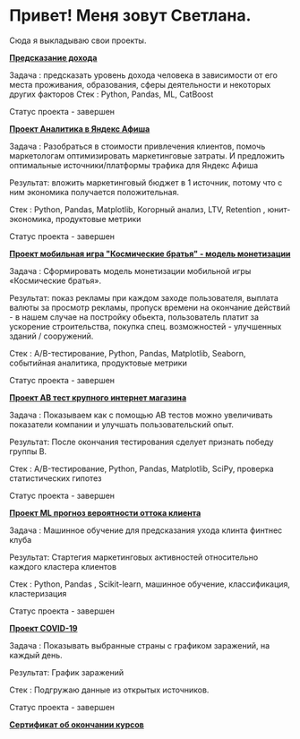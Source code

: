 # Привет! Меня зовут Светлана.

Сюда я выкладываю свои проекты.
<b><p><a href="https://github.com/sw-shar/--py--/blob/main/%D0%9F%D1%80%D0%BE%D0%B3%D0%BD%D0%BE%D0%B7_%D0%B4%D0%BE%D1%85%D0%BE%D0%B4%D0%B0_%D1%81_%D0%BF%D0%BE%D0%BC%D0%BE%D1%89%D1%8C%D1%8E_%D0%BC%D0%BE%D0%B4%D0%B5%D0%BB%D0%B8_CatBoostClassifier%2C_%D0%BC%D0%B5%D1%82%D1%80%D0%B8%D0%BA%D0%B0_accuracy_0%2C86.ipynb">Предсказание дохода</a></p></b>
Задача : предсказать уровень дохода человека в зависимости от его места проживания, образования, сферы деятельности и некоторых других факторов
Стек : Python, Pandas, ML, CatBoost

Статус проекта - завершен

<b><p><a href="https://github.com/sw-shar/--py--/blob/main/%D0%90%D0%BD%D0%B0%D0%BB%D0%B8%D1%82%D0%B8%D0%BA%D0%B0%20%D0%B2%20%D0%AF%D0%BD%D0%B4%D0%B5%D0%BA%D1%81%20%D0%90%D1%84%D0%B8%D1%88%D0%B0.ipynb">Проект Аналитика в Яндекс Афиша</a></p></b>
Задача : Разобраться в стоимости привлечения клиентов, помочь маркетологам оптимизировать маркетинговые затраты. И предложить оптимальные источники/платформы трафика для Яндекс Афиша

Результат: вложить маркетинговый бюджет в 1 источник, потому что с ним экономика получается положительная.

Стек : Python, Pandas, Matplotlib, Когорный анализ, LTV, Retention , юнит-экономика, продуктовые метрики

Статус проекта - завершен





<b><p><a href="https://github.com/sw-shar/--py--/blob/main/%D0%9C%D0%BE%D0%B1%D0%B8%D0%BB%D1%8C%D0%BD%D0%B0%D1%8F%20%D0%B8%D0%B3%D1%80%D0%B0%20-%20%D1%84%D0%BE%D1%80%D0%BC%D0%B8%D1%80%D0%BE%D0%B2%D0%B0%D0%BD%D0%B8%D0%B5%20%D0%BC%D0%BE%D0%B4%D0%B5%D0%BB%D0%B8%20%D0%BC%D0%BE%D0%BD%D0%B5%D1%82%D0%B8%D0%B7%D0%B0%D1%86%D0%B8%D0%B8.ipynb">Проект мобильная игра "Космические братья"  - модель монетизации</a></p></b>

Задача : Сформировать модель монетизации мобильной игры «Космические братья».

Результат: показ рекламы при каждом заходе пользователя, выплата валюты за просмотр рекламы, пропуск времени на окончание действий - в нашем случае на постройку обьекта, пользователь платит за ускорение строительства, покупка спец. возможностей - улучшенных зданий / сооружений.

Стек : A/B-тестирование, Python, Pandas, Matplotlib, Seaborn, событийная аналитика, продуктовые метрики

Статус проекта - завершен



<b><p><a href="https://github.com/sw-shar/--py--/blob/main/AB%20%D1%82%D0%B5%D1%81%D1%82%20%D0%BA%D1%80%D1%83%D0%BF%D0%BD%D0%BE%D0%B3%D0%BE%20%D0%B8%D0%BD%D1%82%D0%B5%D1%80%D0%BD%D0%B5%D1%82%20%D0%BC%D0%B0%D0%B3%D0%B0%D0%B7%D0%B8%D0%BD%D0%B0.ipynb">Проект AB тест крупного интернет магазина</a></p></b>

Задача : Показываем как с помощью АВ тестов можно увеличивать показатели компании и улучшать пользовательский опыт.

Результат: После окончания тестирования сделует признать победу группы В.

Стек : A/B-тестирование, Python, Pandas, Matplotlib, SciPy, проверка статистических гипотез

Статус проекта - завершен




<b><p><a href="https://github.com/sw-shar/--py--/blob/main/ML%20%D0%BF%D1%80%D0%BE%D0%B3%D0%BD%D0%BE%D0%B7%20%D0%B2%D0%B5%D1%80%D0%BE%D1%8F%D1%82%D0%BD%D0%BE%D1%81%D1%82%D0%B8%20%D0%BE%D1%82%D1%82%D0%BE%D0%BA%D0%B0%20%D0%BA%D0%BB%D0%B8%D0%B5%D0%BD%D1%82%D0%B0.ipynb">Проект ML прогноз вероятности оттока клиента</a></p></b>

Задача : Машинное обучение для предсказания ухода клинта финтнес клуба

Результат: Стартегия маркетинговых активностей относительно каждого кластера клиентов

Стек : Python, Pandas , Scikit-learn, машинное обучение, классификация, кластеризация

Статус проекта - завершен




<b><p><a href="https://github.com/sw-shar/--py--/blob/main/COVID-19.ipynb">Проект COVID-19</a></p></b>

Задача : Показывать выбранные страны с графиком заражений, на каждый день.

Результат: График заражений

Стек : Подгружаю данные из открытых источников.

Статус проекта - завершен

<a href="https://github.com/sw-shar/--py--/blob/main/COVID-19.ipynb">

<b><p><a href="https://yadi.sk/i/Ih7bkiuVezj-Dw">Сертификат об окончании курсов</a></p></b>
